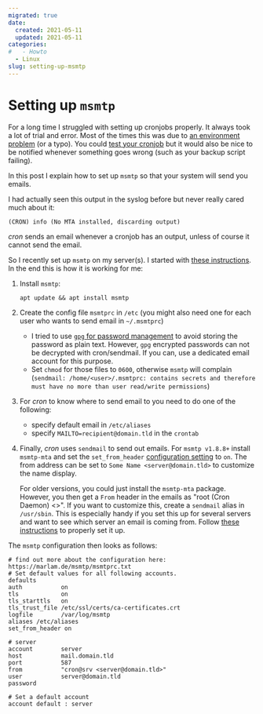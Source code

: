 ```yaml
---
migrated: true
date:
  created: 2021-05-11
  updated: 2021-05-11
categories:
#   - Howto
  - Linux
slug: setting-up-msmtp
---
```

# Setting up `msmtp`

For a long time I struggled with setting up cronjobs properly.
It always took a lot of trial and error.
Most of the times this was due to [an environment problem](https://serverfault.com/a/449652) (or a typo).
You could [test your cronjob](https://serverfault.com/a/85906) but it would also be nice to be notified whenever something goes wrong (such as your backup script failing).

In this post I explain how to set up `msmtp` so that your system will send you emails.

<!-- more -->

I had actually seen this output in the syslog before but never really cared much about it:

```output
(CRON) info (No MTA installed, discarding output)
```

_cron_ sends an email whenever a cronjob has an output, unless of course it cannot send the email.

So I recently set up `msmtp` on my server(s).
I started with [these instructions](https://wiki.archlinux.org/index.php/Msmtp).
In the end this is how it is working for me:

1. Install `msmtp`:

    ```shell
    apt update && apt install msmtp
    ```

2. Create the config file `msmtprc` in `/etc` (you might also need one for each user who wants to send email in `~/.msmtprc`)
    * I tried to use [`gpg` for password management](https://wiki.archlinux.org/title/Msmtp#Password_management) to avoid storing the password as plain text.
    However, `gpg` encrypted passwords can not be decrypted with cron/sendmail.
    If you can, use a dedicated email account for this purpose.
    * Set `chmod` for those files to `0600`, otherwise `msmtp` will complain (`sendmail: /home/<user>/.msmtprc: contains secrets and therefore must have no more than user read/write permissions`)
3. For _cron_ to know where to send email to you need to do one of the following:
    * specify default email in `/etc/aliases`
    * specify `MAILTO=recipient@domain.tld` in the `crontab`
4. Finally, _cron_ uses `sendmail` to send out emails.
    For `msmtp v1.8.8+` install `msmtp-mta` and set the `set_from_header` [configuration setting](https://marlam.de/msmtp/msmtp.html#Commands-specific-to-sendmail-mode) to `on`.
    The from address can be set to `Some Name <server@domain.tld>` to customize the name display.

    For older versions, you could just install the `msmtp-mta` package.
    However, you then get a `From` header in the emails as "root (Cron Daemon) <>".
    If you want to customize this, create a `sendmail` alias in `/usr/sbin`.
    This is especially handy if you set this up for several servers and want to see which server an email is coming from.
    Follow [these instructions](https://serverfault.com/a/1045006) to properly set it up.

The `msmtp` configuration then looks as follows:

```nginx title="msmtprc"
# find out more about the configuration here: https://marlam.de/msmtp/msmtprc.txt
# Set default values for all following accounts.
defaults
auth           on
tls            on
tls_starttls   on
tls_trust_file /etc/ssl/certs/ca-certificates.crt
logfile        /var/log/msmtp
aliases /etc/aliases
set_from_header on

# server
account        server
host           mail.domain.tld
port           587
from           "cron@srv <server@domain.tld>"
user           server@domain.tld
password

# Set a default account
account default : server
```
